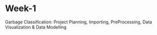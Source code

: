 # Week-1
Garbage Classification: Project Planning, Importing, PreProcessing, Data Visualization &amp; Data Modelling
